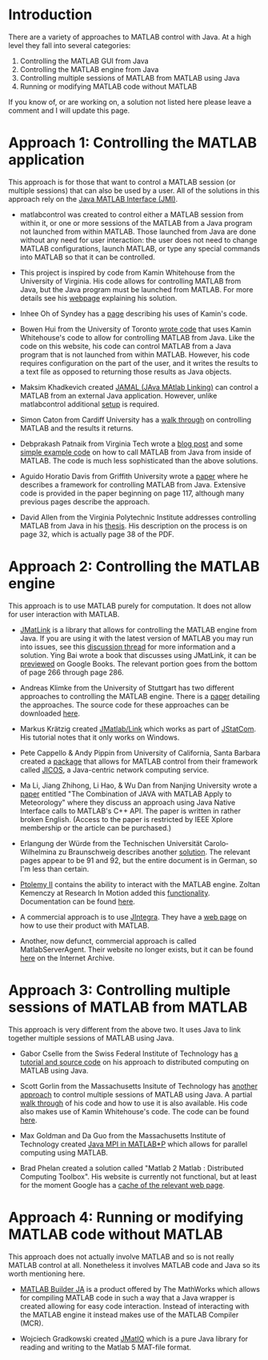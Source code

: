 # Introduction #

There are a variety of approaches to MATLAB control with Java. At a high level they fall into several categories:
  1. Controlling the MATLAB GUI from Java
  1. Controlling the MATLAB engine from Java
  1. Controlling multiple sessions of MATLAB from MATLAB using Java
  1. Running or modifying MATLAB code without MATLAB

If you know of, or are working on, a solution not listed here please leave a comment and I will update this page.

# Approach 1: Controlling the MATLAB application #

This approach is for those that want to control a MATLAB session (or multiple sessions) that can also be used by a user. All of the solutions in this approach rely on the [Java MATLAB Interface (JMI)](http://code.google.com/p/matlabcontrol/wiki/JMI).

  * matlabcontrol was created to control either a MATLAB session from within it, or one or more sessions of the MATLAB from a Java program not launched from within MATLAB. Those launched from Java are done without any need for user interaction: the user does not need to change MATLAB configurations, launch MATLAB, or type any special commands into MATLAB so that it can be controlled.

  * This project is inspired by code from Kamin Whitehouse from the University of Virginia. His code allows for controlling MATLAB from Java, but the Java program must be launched from MATLAB. For more details see his [webpage](http://www.cs.virginia.edu/~whitehouse/matlab/JavaMatlab.html) explaining his solution.

  * Inhee Oh of Syndey has a [page](http://home.pusan.ac.kr/~oneman93/my_java/calling_matlab.htm) describing his uses of Kamin's code.

  * Bowen Hui from the University of Toronto [wrote code](http://www.cs.utoronto.ca/~bowen/code/code.html#matjav) that uses Kamin Whitehouse's code to allow for controlling MATLAB from Java. Like the code on this website, his code can control MATLAB from a Java program that is not launched from within MATLAB. However, his code requires configuration on the part of the user, and it writes the results to a text file as opposed to returning those results as Java objects.

  * Maksim Khadkevich created [JAMAL (JAva MAtlab Linking)](http://jamal.sourceforge.net/) can control a MATLAB from an external Java application. However, unlike matlabcontrol additional [setup](http://jamal.sourceforge.net/documentation.shtml) is required.

  * Simon Caton from Cardiff University has a [walk through](http://beryl.cs.cf.ac.uk/Web/Guides/Java%20Control%20of%20Matlab/1.php) on controlling MATLAB and the results it returns.

  * Debprakash Patnaik from Virginia Tech wrote a [blog post](http://debprakash.blogspot.com/2007/01/java-matlab-connection-11-jan-2007-see.html) and some [simple example code](http://debprakash.googlepages.com/MatlabInterface.zip) on how to call MATLAB from Java from inside of MATLAB. The code is much less sophisticated than the above solutions.

  * Aguido Horatio Davis from Griffith University wrote a [paper](http://citeseerx.ist.psu.edu/viewdoc/download?doi=10.1.1.133.1715&rep=rep1&type=pdf) where he describes a framework for controlling MATLAB from Java. Extensive code is provided in the paper beginning on page 117, although many previous pages describe the approach.

  * David Allen from the Virginia Polytechnic Institute addresses controlling MATLAB from Java in his [thesis](http://institutes.lanl.gov/ei/pdf_files/dallenThesis1.pdf). His description on the process is on page 32, which is actually page 38 of the PDF.

# Approach 2: Controlling the MATLAB engine #

This approach is to use MATLAB purely for computation. It does not allow for user interaction with MATLAB.

  * [JMatLink](http://jmatlink.sourceforge.net/) is a library that allows for controlling the MATLAB engine from Java. If you are using it with the latest version of MATLAB you may run into issues, see this [discussion thread](http://www.mathworks.com/matlabcentral/newsreader/view_thread/263275) for more information and a solution. Ying Bai wrote a book that discusses using JMatLink, it can be [previewed](http://books.google.com/books?id=l0wG3sV6UGkC&pg=PA266) on Google Books. The relevant portion goes from the bottom of page 266 through page 286.

  * Andreas Klimke from the University of Stuttgart has two different approaches to controlling the MATLAB engine. There is a [paper](http://preprints.ians.uni-stuttgart.de/downloads/2003/2003-005.pdf) detailing the approaches. The source code for these approaches can be downloaded [here](http://matlabdb.mathematik.uni-stuttgart.de/download.jsp?Search=Java&SearchCategory=All&MP_ID=163).

  * Markus Krätzig created [JMatlab/Link](http://www.jstatcom.com/jmatlab.html) which works as part of [JStatCom](http://www.jstatcom.com/). His tutorial notes that it only works on Windows.

  * Pete Cappello & Andy Pippin from University of California, Santa Barbara created a [package](http://www.cs.ucsb.edu/projects/jicos/javadoc/edu/ucsb/cs/jicos/services/external/services/matlab/package-summary.html) that allows for MATLAB control from their framework called [JICOS](http://www.cs.ucsb.edu/projects/jicos/), a Java-centric network computing service.

  * Ma Li, Jiang Zhihong, Li Hao, & Wu Dan from Nanjing University wrote a [paper](http://doi.ieeecomputersociety.org/10.1109/IFITA.2009.494) entitled "The Combination of JAVA with MATLAB Apply to Meteorology" where they discuss an approach using Java Native Interface calls to MATLAB's C++ API. The paper is written in rather broken English. (Access to the paper is restricted by IEEE Xplore membership or the article can be purchased.)

  * Erlangung der Würde from the Technischen Universität Carolo‐Wilhelmina zu Braunschweig describes another [solution](http://rzbl04.biblio.etc.tu-bs.de:8080/docportal/servlets/MCRFileNodeServlet/DocPortal_derivate_00005520/MeMo.pdf;jsessionid=68EFECE2491240789B79447B2803F3DE). The relevant pages appear to be 91 and 92, but the entire document is in German, so I'm less than certain.

  * [Ptolemy II](http://ptolemy.berkeley.edu/ptolemyII/ptIIfaq.htm#simulink) contains the ability to interact with the MATLAB engine. Zoltan Kemenczy at Research In Motion added this [functionality](http://ptolemy.eecs.berkeley.edu/ptolemyII/ptIIlatest/ptII/ptolemy/matlab/matlab.htm). Documentation can be found [here](http://ptolemy.eecs.berkeley.edu/ptolemyII/ptII8.0/ptII/doc/codeDoc/ptolemy/matlab/package-summary.html).

  * A commercial approach is to use [JIntegra](http://j-integra.intrinsyc.com/). They have a [web page](http://j-integra.intrinsyc.com/support/com/doc/other_examples/Matlab.htm) on how to use their product with MATLAB.

  * Another, now defunct, commercial approach is called MatlabServerAgent. Their website no longer exists, but it can be found [here](http://web.archive.org/web/20040318183559/http://www.matlabserveragent.com) on the Internet Archive.

# Approach 3: Controlling multiple sessions of MATLAB from MATLAB #

This approach is very different from the above two. It uses Java to link together multiple sessions of MATLAB using Java.

  * Gabor Cselle from the Swiss Federal Institute of Technology has [a tutorial and source code](http://www.gaborcselle.com/mdct/) on his approach to distributed computing on MATLAB using Java.

  * Scott Gorlin from the Massachusetts Insitute of Technology has [another approach](http://www.scottgorlin.com/2007/07/matlabdispatch/) to control multiple sessions of MATLAB using Java. A partial [walk through](http://www.scottgorlin.com/wp-content/uploads/2008/01/day6.pdf) of his code and how to use it is also available. His code also makes use of Kamin Whitehouse's code. The code can be found [here](http://git.scottgorlin.com/?p=MatlabDispatch.git).

  * Max Goldman and Da Guo from the Massachusetts Institute of Technology created [Java MPI in MATLAB\*P](http://beowulf.csail.mit.edu/18.337-2003/projects/web.mit.edu/maxg/www/18.337/) which allows for parallel computing using MATLAB.

  * Brad Phelan created a solution called "Matlab 2 Matlab : Distributed Computing Toolbox". His website is currently not functional, but at least for the moment Google has a [cache of the relevant web page](http://google.com/search?q=cache:WzmuqKbc9R8J:xtargets.com/cms/Tutorials/Matlab-Programming/Matlab-2-Matlab-Distributed-Computing-Toolbox.html).

# Approach 4: Running or modifying MATLAB code without MATLAB #

This approach does not actually involve MATLAB and so is not really MATLAB control at all. Nonetheless it involves MATLAB code and Java so its worth mentioning here.

  * [MATLAB Builder JA](http://www.mathworks.com/products/javabuilder/) is a product offered by The MathWorks which allows for compiling MATLAB code in such a way that a Java wrapper is created allowing for easy code interaction. Instead of interacting with the MATLAB engine it instead makes use of the MATLAB Compiler (MCR).

  * Wojciech Gradkowski created [JMatIO](http://www.mathworks.com/matlabcentral/fileexchange/10759) which is a pure Java library for reading and writing to the Matlab 5 MAT-file format.